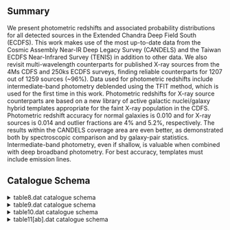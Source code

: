 ## Summary

We present photometric redshifts and associated probability distributions for all detected sources in the Extended Chandra Deep Field South (ECDFS). This work makes use of the most up-to-date data from the Cosmic Assembly Near-IR Deep Legacy Survey (CANDELS) and the Taiwan ECDFS Near-Infrared Survey (TENIS) in addition to other data. We also revisit multi-wavelength counterparts for published X-ray sources from the 4Ms CDFS and 250ks ECDFS surveys, finding reliable counterparts for 1207 out of 1259 sources (~96%). Data used for photometric redshifts include intermediate-band photometry deblended using the TFIT method, which is used for the first time in this work. Photometric redshifts for X-ray source counterparts are based on a new library of active galactic nuclei/galaxy hybrid templates appropriate for the faint X-ray population in the CDFS. Photometric redshift accuracy for normal galaxies is 0.010 and for X-ray sources is 0.014 and outlier fractions are 4% and 5.2%, respectively. The results within the CANDELS coverage area are even better, as demonstrated both by spectroscopic comparison and by galaxy-pair statistics. Intermediate-band photometry, even if shallow, is valuable when combined with deep broadband photometry. For best accuracy, templates must include emission lines.

## Catalogue Schema

<details>
<summary>table8.dat catalogue schema</summary>

| Bytes   | Format   | Units   | Label     | Explanations                                      |
|:--------|:---------|:--------|:----------|:--------------------------------------------------|
| 1- 6    | I6       | ---     | [HSN2014] | [1/105176] Running sequence number                |
| 8- 12   | I5       | ---     | CANDELS   | [1/34930]?=-99 ID from the CANDELS catalog (G1)   |
| 14- 23  | F10.6    | deg     | RACdeg    | [/53.3]?=-99 CANDELS right ascension (J2000)      |
| 25- 34  | F10.6    | deg     | DECdeg    | [/-27.6]?=-99 CANDELS declination (J2000)         |
| 36- 40  | I5       | ---     | MUSYC     | [0/84401]?=-99 ID from the MUSYC catalog (G1)     |
| 42- 51  | F10.6    | deg     | RAMdeg    | [/53.5]?=-99 MUSYC right ascension (J2000)        |
| 53- 62  | F10.6    | deg     | DEMdeg    | [/-27.5]?=-99 MUSYC declination (J2000)           |
| 64- 68  | I5       | ---     | TENIS     | [6/62326]?=-99 ID from the TENIS catalog (G1)     |
| 70- 79  | F10.6    | deg     | RATdeg    | [/53.5]?=-99 TENIS right ascension (J2000)        |
| 81- 90  | F10.6    | deg     | DETdeg    | [/-27.5]?=-99 TENIS declination (J2000)           |
| 92- 96  | I5       | ---     | SIMPLE    | [4985/54262]?=-99 ID from the SIMPLE catalog (G1) |
| 98-107  | F10.6    | deg     | RASdeg    | [/53.5]?=-99 TENIS right ascension (J2000)        |
| 109-118 | F10.6    | deg     | DESdeg    | [/-27.5]?=-99 TENIS declination (J2000)           |
| 120-122 | I3       | ---     | R13       | [1/570]?=-99 ID from R13 4Ms-CDFS catalog (G1)    |
| 124-133 | F10.6    | deg     | RARdeg    | [/53.4]?=-99 R13 right ascension (J2000)          |
| 135-144 | F10.6    | deg     | DERdeg    | [/-27.6]?=-99 R13 declination (J2000)             |
| 146-151 | F6.2     | ---     | errR13    | [0.1/1.4]?=-99 Positional error from R13          |
| 153-155 | I3       | ---     | X11       | [2/740]?=-99 ID from X11 4Ms-CDFS catalog (G1)    |
| 157-166 | F10.6    | deg     | RAXdeg    | [/53.4]?=-99 X11 right ascension (J2000)          |
| 168-177 | F10.6    | deg     | DEXdeg    | [/-27.6]?=-99 X11 declination (J2000)             |
| 179-183 | F5.1     | ---     | errX11    | [0.1/1.5]?=-99 Positional error from X11          |
| 185-187 | I3       | ---     | L05       | [2/762]?=-99 ID from L05 250ks-ECDFS catalog (G1) |
| 189-197 | F9.5     | deg     | RALdeg    | [/53.5]?=-99 L05 right ascension (J2000)          |
| 199-207 | F9.5     | deg     | DELdeg    | [/-27.5]?=-99 L05 declination (J2000)             |
| 209-213 | F5.1     | ---     | errL05    | [0.6/2.2]?=-99 Positional error from L05          |
| 215-217 | I3       | ---     | V06       | [2/651]?=-99 ID from V06 250ks-ECDFS catalog (G1) |
| 219-227 | F9.5     | deg     | RAVdeg    | [/53.5]?=-99 V06 right ascension (J2000)          |
| 229-237 | F9.5     | deg     | DEVdeg    | [/-27.5]?=-99 V06 declination (J2000)             |
| 239-244 | F6.2     | ---     | errV06    | [0.1/3]?=-99 Positional error from V06            |
| 246-248 | I3       | ---     | Flag      | [-99/7] Flag on counterpart (G2)                  |
| 250-256 | F7.3     | ---     | Prob      | [-99/1] Posterior value (p) (G3)                  |
</details>

<details>
<summary>table9.dat catalogue schema</summary>

| Bytes   | Format   | Units    | Label     | Explanations                                                                |
|:--------|:---------|:---------|:----------|:----------------------------------------------------------------------------|
| 1- 3    | I3       | ---      | R13       | [1/571]?=-99 ID from R13 4Ms-CDFS catalog (G1)                              |
| 5- 7    | I3       | ---      | X11       | [1/740]?=-99 ID from X11 4Ms-CDFS catalog (G1)                              |
| 9- 11   | I3       | ---      | L05       | [1/762]?=-99 ID from L05 250ks-ECDFS (G1)                                   |
| 13- 15  | I3       | ---      | V06       | [1/651]?=-99 ID from V06 250ks-ECDFS (G1)                                   |
| 17- 25  | F9.6     | deg      | RAdeg     | [52.7/53.5] Right ascension of the X-ray                                    |
| 27- 36  | F10.6    | deg      | DEdeg     | [-28.2/-27.5] Declination of the X-ray                                      |
| 38- 46  | E9.3     | 10-3W/m2 | F0.5-2    | Soft band X-ray flux (0.5-2keV;                                             |
| 48- 56  | E9.3     | 10-3W/m2 | F2-8      | Hard band X-ray flux (2-8keV;                                               |
| 58- 66  | E9.3     | 10-3W/m2 | F0.5-8    | Full band X-ray flux (0.5-8keV;                                             |
| 68- 74  | F7.3     | 10-7W    | L0.5-2    | [35.3/45]?=-99 Soft band X-ray luminosity                                   |
| 76- 82  | F7.3     | 10-7W    | L2-8      | [38.8/45.2]?=-99 Hard band X-ray luminosity                                 |
| 84- 90  | F7.3     | 10-7W    | L0.5-8    | [35.6/45.4]?=-99 Full band X-ray luminosity                                 |
| 92- 98  | F7.3     | 10-7W    | L2-10     | [38.9/45.3]?=-99 2-10keV hard band X-ray                                    |
| 100-107 | F8.4     | ---      | zbest     | [0/6.9]?=-99 Redshift used to calculate Lx (3)                              |
| 109-116 | F8.4     | ---      | zspec     | [0.001/4.8]?=-99 Spectroscopic redshift                                     |
| 118-125 | F8.4     | ---      | zphot     | [0/6.9]?=-99 Photometric redshift (4)                                       |
| 127-132 | I6       | ---      | [HSN2014] | [125/105176]?=-99 ID of the Optical/NIR/MIR                                 |
| 2014    | (this    | paper)   | Note      | (1): We chose the original X-ray data from, in order of priority, R13, X11, |
| 05      | and      | V06.     | Note      | (2): The X-ray luminosity is the rest-frame luminosity uncorrected for      |
| 4       | Note     | (3):     | We        | used reliable spec-z if available, otherwise photo-z as in                  |
| 2014    | (this    | work).   | Note      | (4): Check the detail information in the photo-z catalog (table 11).        |

**Note**: We chose the original X-ray data from, in order of priority, R13, X11,
          L05 and V06.
Note (2): The X-ray luminosity is the rest-frame luminosity uncorrected for
          absorption.
          Lx=4*pi*luminosityDistance^2*fx*(1+zbest)^(gamma-2), where gamma=1.4
Note (3): We used reliable spec-z if available, otherwise photo-z as in
          Hsu+ 2014 (this work).
Note (4): Check the detail information in the photo-z catalog (table 11).

</details>

<details>
<summary>table10.dat catalogue schema</summary>

| Bytes   | Format                         | Units              | Label         | Explanations                                                              |
|:--------|:-------------------------------|:-------------------|:--------------|:--------------------------------------------------------------------------|
| 1- 6    | I6                             | ---                | [HSN2014]     | [72/105150] Sequential number adopted in                                  |
| 8- 10   | I3                             | ---                | R13           | [1/570]?=-99 ID from R13 4Ms-CDFS catalog (G1)                            |
| 12- 14  | I3                             | ---                | X11           | [1/740]?=-99 ID from X11 4Ms-CDFS catalog (G1)                            |
| 16- 18  | I3                             | ---                | L05           | [2/756]?=-99 ID from L05 250ks-ECDFS (G1)                                 |
| 20- 22  | I3                             | ---                | V06           | [2/651]?=-99 ID from V06 250ks-ECDFS (G1)                                 |
| 24      | I1                             | ---                | Flag          | [1/7] Flag on counterpart (G2)                                            |
| 26- 32  | F7.3                           | ---                | Prob          | [0.6/1] Posterior value (p) (G3)                                          |
| 34- 45  | F12.9                          | deg                | RAdeg         | [52.8/53.5] Opt/NIR/MIR right ascension                                   |
| 47- 59  | F13.9                          | deg                | DEdeg         | [-28.1/-27.5] Opt/NIR/MIR declination                                     |
| 61- 67  | F7.3                           | mag                | FUVmag        | [19.8/26]?=-99 GALEX FUV AB magnitude (2)                                 |
| 69- 75  | F7.3                           | mag                | e_FUVmag      | [/0.5]?=-99 FUVmag uncertainty                                            |
| 77- 83  | F7.3                           | mag                | NUVmag        | [15/27]?=-99 GALEX NUV AB magnitude (2)                                   |
| 85- 91  | F7.3                           | mag                | e_NUVmag      | [/0.7]?=-99 NUVmag uncertainty                                            |
| 93- 99  | F7.3                           | mag                | UCTIO         | [17.5/32]?=-99 Blanco/Mosaic-II U-band AB                                 |
| 101-107 | F7.3                           | mag                | e_UCTIO       | [0/17]?=-99 UCTIO uncertainty                                             |
| 109-115 | F7.3                           | mag                | UVIMOS        | [17.7/35.4]?=-99 VLT/VIMOS U-band AB                                      |
| 117-123 | F7.3                           | mag                | e_UVIMOS      | [/35]?=-99 UVIMOS uncertainty                                             |
| 125-131 | F7.3                           | mag                | F435W         | [17.5/35]?=-99 HST/ACS F435W AB magnitude (2)                             |
| 133-139 | F7.3                           | mag                | e_F435W       | [/263]?=-99 F435W uncertainty                                             |
| 141-147 | F7.3                           | mag                | F606W         | [16/31]?=-99 HST/ACS F606W AB magnitude (2)                               |
| 149-155 | F7.3                           | mag                | e_F606W       | [0/5]?=-99 F606W uncertainty                                              |
| 157-163 | F7.3                           | mag                | F775W         | [15.9/32]?=-99 HST/ACS F775W AB magnitude (2)                             |
| 165-171 | F7.3                           | mag                | e_F775W       | [0/24]?=-99 F775W uncertainty                                             |
| 173-179 | F7.3                           | mag                | F814W         | [15.6/32]?=-99 HST/ACS F814W AB magnitude (2)                             |
| 181-187 | F7.3                           | mag                | e_F814W       | [0/41]?=-99 F814W uncertainty                                             |
| 189-195 | F7.3                           | mag                | F850LP        | [15.5/30]?=-99 HST/ACS F850LP AB magnitude (2)                            |
| 197-203 | F7.3                           | mag                | e_F850LP      | [0/5]?=-99 F850LP uncertainty                                             |
| 205-211 | F7.3                           | mag                | F098M         | [16/30]?=-99 HST/WFC3 F098M AB magnitude (2)                              |
| 213-219 | F7.3                           | mag                | e_F098M       | [0/6]?=-99 F098M uncertainty                                              |
| 221-227 | F7.3                           | mag                | F105W         | [15/29]?=-99 HST/WFC3 F105W AB magnitude (2)                              |
| 229-235 | F7.3                           | mag                | e_F105W       | [0/4]?=-99 F105W uncertainty                                              |
| 237-243 | F7.3                           | mag                | F125W         | [15/32]?=-99 HST/WFC3 F125W AB magnitude (2)                              |
| 245-251 | F7.3                           | mag                | e_F125W       | [0/6]?=-99 F125W uncertainty                                              |
| 253-259 | F7.3                           | mag                | F140W         | [14/29]?=-99 HST/WFC3 F140W AB magnitude (2)                              |
| 261-267 | F7.3                           | mag                | e_F140W       | [0/3]?=-99 F140W uncertainty                                              |
| 269-275 | F7.3                           | mag                | F160W         | [14.8/27.5]?=-99 HST/WFC3 F160W AB magnitude (2)                          |
| 277-283 | F7.3                           | mag                | e_F160W       | [0/0.4]?=-99 F160W uncertainty                                            |
| 285-291 | F7.3                           | mag                | KsISAAC       | [14.8/29]?=-99 VLT/ISAAC Ks-band AB                                       |
| 293-299 | F7.3                           | mag                | e_KsISAAC     | [0/9]?=-99 KsISAAC uncertainty                                            |
| 301-307 | F7.3                           | mag                | KsHAWKI       | [15.9/30]?=-99 VLT/HAWK-I Ks-band AB                                      |
| 309-315 | F7.3                           | mag                | e_KsHAWKI     | [0/5]?=-99 KsHAWKI uncertainty                                            |
| 317-323 | F7.3                           | mag                | IA427         | [12.7/32]?=-99 Subaru IA427 AB magnitude (2)                              |
| 325-331 | F7.3                           | mag                | e_IA427       | [0/42]?=-99 IA427 uncertainty                                             |
| 333-339 | F7.3                           | mag                | IA445         | [14.8/33]?=-99 Subaru IA445 AB magnitude (2)                              |
| 341-347 | F7.3                           | mag                | e_IA445       | [0/88]?=-99 IA445 uncertainty                                             |
| 349-355 | F7.3                           | mag                | IA464         | [13/32]?=-99 Subaru IA464 AB magnitude (2)                                |
| 357-363 | F7.3                           | mag                | e_IA464       | [0/98]?=-99 IA464 uncertainty                                             |
| 365-371 | F7.3                           | mag                | IA484         | [16.5/34]?=-99 Subaru IA484 AB magnitude (2)                              |
| 373-379 | F7.3                           | mag                | e_IA484       | [0/135]?=-99 IA484 uncertainty                                            |
| 381-387 | F7.3                           | mag                | IA505         | [13/31]?=-99 Subaru IA505 AB magnitude (2)                                |
| 389-395 | F7.3                           | mag                | e_IA505       | [0/16]?=-99 IA505 uncertainty                                             |
| 397-403 | F7.3                           | mag                | IA527         | [16/32]?=-99 Subaru IA527 AB magnitude (2)                                |
| 405-411 | F7.3                           | mag                | e_IA527       | [0/18]?=-99 IA527 uncertainty                                             |
| 413-419 | F7.3                           | mag                | IA550         | [14.8/31]?=-99 Subaru IA550 AB magnitude (2)                              |
| 421-427 | F7.3                           | mag                | e_IA550       | [0/12]?=-99 IA550 uncertainty                                             |
| 429-435 | F7.3                           | mag                | IA574         | [13.8/34]?=-99 Subaru IA574 AB magnitude (2)                              |
| 437-443 | F7.3                           | mag                | e_IA574       | [0/255]?=-99 IA574 uncertainty                                            |
| 445-451 | F7.3                           | mag                | IA598         | [14.6/32]?=-99 Subaru IA598 AB magnitude (2)                              |
| 453-459 | F7.3                           | mag                | e_IA598       | [0/11]?=-99 IA598 uncertainty                                             |
| 461-467 | F7.3                           | mag                | IA624         | [14/35]?=-99 Subaru IA624 AB magnitude (2)                                |
| 469-475 | F7.3                           | mag                | e_IA624       | [0/265]?=-99 IA624 uncertainty                                            |
| 477-483 | F7.3                           | mag                | IA651         | [14.7/32]?=-99 Subaru IA651 AB magnitude (2)                              |
| 485-491 | F7.3                           | mag                | e_IA651       | [0/11]?=-99 IA651 uncertainty                                             |
| 493-499 | F7.3                           | mag                | IA679         | [15/32]?=-99 Subaru IA679 AB magnitude (2)                                |
| 501-507 | F7.3                           | mag                | e_IA679       | [0/23]?=-99 IA679 uncertainty                                             |
| 509-515 | F7.3                           | mag                | IA709         | [14.5/32]?=-99 Subaru IA709 AB magnitude (2)                              |
| 517-523 | F7.3                           | mag                | e_IA709       | [0/135]?=-99 IA709 uncertainty                                            |
| 525-531 | F7.3                           | mag                | IA738         | [14.7/31]?=-99 Subaru IA738 AB magnitude (2)                              |
| 533-539 | F7.3                           | mag                | e_IA738       | [0/6]?=-99 IA738 uncertainty                                              |
| 541-547 | F7.3                           | mag                | IA767         | [14.9/31]?=-99 Subaru IA767 AB magnitude (2)                              |
| 549-555 | F7.3                           | mag                | e_IA767       | [0/15]?=-99 IA767 uncertainty                                             |
| 557-563 | F7.3                           | mag                | IA797         | [15/33]?=-99 Subaru IA797 AB magnitude (2)                                |
| 565-571 | F7.3                           | mag                | e_IA797       | [0/136]?=-99 IA797 uncertainty                                            |
| 573-579 | F7.3                           | mag                | IA827         | [15/33]?=-99 Subaru IA827 AB magnitude (2)                                |
| 581-587 | F7.3                           | mag                | e_IA827       | [0/411]?=-99 IA827 uncertainty                                            |
| 589-595 | F7.3                           | mag                | IA856         | [14.7/32]?=-99 Subaru IA856 AB magnitude (2)                              |
| 597-603 | F7.3                           | mag                | e_IA856       | [0/89]?=-99 IA856 uncertainty                                             |
| 605-611 | F7.3                           | mag                | U38mag        | [13.9/31]?=-99 WFI/ESO MPG U38 AB magnitude (2)                           |
| 613-619 | F7.3                           | mag                | e_U38mag      | [0/11]?=-99 U38mag uncertainty                                            |
| 621-627 | F7.3                           | mag                | Umag          | [14/31]?=-99 ESO MPG/WFI U-band AB magnitude (2)                          |
| 629-635 | F7.3                           | mag                | e_Umag        | [0/6]?=-99 Umag uncertainty                                               |
| 637-643 | F7.3                           | mag                | Bmag          | [14.5/30]?=-99 ESO MPG/WFI B-band AB                                      |
| 645-651 | F7.3                           | mag                | e_Bmag        | [0/2]?=-99 Bmag uncertainty                                               |
| 653-659 | F7.3                           | mag                | Vmag          | [14/30]?=-99 ESO MPG/WFI V-band AB magnitude (2)                          |
| 661-667 | F7.3                           | mag                | e_Vmag        | [0/2]?=-99 Vmag uncertainty                                               |
| 669-675 | F7.3                           | mag                | Rmag          | [14/27]?=-99 ESO MPG/WFI R-band AB magnitude (2)                          |
| 677-683 | F7.3                           | mag                | e_Rmag        | [0/2]?=-99 Rmag uncertainty                                               |
| 685-691 | F7.3                           | mag                | Imag          | [14/27]?=-99 ESO MPG/WFI I-band AB magnitude (2)                          |
| 693-699 | F7.3                           | mag                | e_Imag        | [0/2]?=-99 Imag uncertainty                                               |
| 701-707 | F7.3                           | mag                | zmag          | [12/28]?=-99 Blanco/Mosaic-II z-band AB                                   |
| 709-715 | F7.3                           | mag                | e_zmag        | [0/5]?=-99 zmag uncertainty                                               |
| 717-723 | F7.3                           | mag                | Jmag          | [10.8/31]?=-99 Blanco/ISPI J-band AB                                      |
| 725-731 | F7.3                           | mag                | e_Jmag        | [0/228]?=-99 Jmag uncertainty                                             |
| 733-739 | F7.3                           | mag                | Hmag          | [5.9/32]?=-99 ESO NTT/SofI H-band AB                                      |
| 741-747 | F7.3                           | mag                | e_Hmag        | [0/319]?=-99 Hmag uncertainty                                             |
| 749-755 | F7.3                           | mag                | Kmag          | [9.6/32]?=-99 Blanco/ISPI K-band AB                                       |
| 757-763 | F7.3                           | mag                | e_Kmag        | [0/560]?=-99 Kmag uncertainty                                             |
| 765-771 | F7.3                           | mag                | JTENIS        | [13/28]?=-99 CFHT/WIRCam J-band AB magnitude (2)                          |
| 773-779 | F7.3                           | mag                | e_JTENIS      | [0/5]?=-99 JTENIS uncertainty                                             |
| 781-787 | F7.3                           | mag                | KsTENIS       | [13/26]?=-99 CFHT/WIRCam Ks-band AB                                       |
| 789-795 | F7.3                           | mag                | e_KsTENIS     | [0/1]?=-99 KsTENIS uncertainty                                            |
| 797-803 | F7.3                           | mag                | 3.6mag        | [12/32]?=-99 Spitzer/IRAC 3.6um SEDS AB                                   |
| 805-811 | F7.3                           | mag                | e_3.6mag      | [0/61]?=-99 3.6mag uncertainty                                            |
| 813-819 | F7.3                           | mag                | 4.5mag        | [12.5/28]?=-99 Spitzer/IRAC 4.5um SEDS AB                                 |
| 821-827 | F7.3                           | mag                | e_4.5mag      | [0/3]?=-99 4.5mag uncertainty                                             |
| 829-835 | F7.3                           | mag                | 5.8mag        | [12/34]?=-99 Spitzer/IRAC 5.8um GOODS AB                                  |
| 837-844 | F8.3                           | mag                | e_5.8mag      | [0/1911]?=-99 5.8mag uncertainty                                          |
| 846-852 | F7.3                           | mag                | 8.0mag        | [13/30]?=-99 Spitzer/IRAC 8.0um GOODS AB                                  |
| 854-860 | F7.3                           | mag                | e_8.0mag      | [0/89]?=-99 8.0mag uncertainty                                            |
| 63      | |Blanco/Mosaic-II|1            | U-VIMOS^a          | |             | 3722|  297|27.97              |VLT/VIMOS       |1                         |
| 1       | F606W^a                        | |                  | 5918|         | 2324|29.35/31.05^b      |HST/ACS         |1                               |
| 1       | F814W^a                        | |                  | 8047|         | 1826|28.84              |HST/ACS         |1                               |
| 1       | F098M^a                        | |                  | 9851|         | 1696|28.77              |HST/WFC3        |1                               |
| 3       | |1                             | F125W^a            | |12486|       | 3005|27.66/28.34/29.78^c|HST/WFC3        |1                               |
| 3       | |1                             | F160W^a            | |15370|       | 2874|27.36/28.16/29.74^c|HST/WFC3        |1                               |
| 09      | |VLT/ISAAC                     | |1                 | Ks-HAWKI^a    | |21463| 3250|26.45              |VLT/HAWK-I      |1                       |
| 6       | mum-SEDS^a                     | |35508|            | 7432|26.52    | |Spitzer/IRAC    |1                                                       |
| 5       | mum-SEDS^a                     | |44960|10097|26.25 | |Spitzer/IRAC | |1                                                                        |
| 8       | mum-GOODS^a                    | |57245|13912|23.75 | |Spitzer/IRAC | |1                                                                        |
| 0       | mum-GOODS^a                    | |78840|28312|23.72 | |Spitzer/IRAC | |1                                                                        |
| 6       | mum-SIMPLE^e|35508|            | 7432|23.89         | |Spitzer/IRAC | |2, 3                                                                     |
| 5       | mum-SIMPLE^e|44960|10097|23.75 | |Spitzer/IRAC      | |2,           | 3                                                                         |
| 8       | mum-SIMPLE^e|57245|13912|22.42 | |Spitzer/IRAC      | |2,           | 3                                                                         |
| 0       | mum-SIMPLE^e|78840|28312|22.50 | |Spitzer/IRAC      | |2,           | 3                                                                         |
| 33      | |WFI/ESO                       | MPG                | |2,           | 3                                                                         |
| 86      | |ESO                           | MPG/WFI            | |2,           | 3                                                                         |
| 45      | |ESO                           | MPG/WFI            | |2,           | 3                                                                         |
| 27      | |ESO                           | MPG/WFI            | |2,           | 3                                                                         |
| 37      | |ESO                           | MPG/WFI            | |2,           | 3                                                                         |
| 30      | |ESO                           | MPG/WF             | |2,           | 3                                                                         |
| 69      | |Blanco/Mosaic-II|2,           | 3                  | J^e           | |12395| 1620|22.44              |Blanco/ISPI     |2, 3                    |
| 46      | |ESO                           | NTT/SofI           | |2,           | 3                                                                         |
| 98      | |Blanco/ISPI                   | |2,                | 3             | J^f             |12481| 1588|24.50              |CFHT/WIRCam     |2, 3    |
| 90      | |CFHT/WIRCam                   | |2,                | 3             | FUV^g           | 1543|  228|25.69              |GALEX           |1, 2, 3 |
| 99      | |GALEX                         | |1,                | 2,            | 3                                                                         |
| 01      | |Subaru                        | |1,                | 2,            | 3                                                                         |
| 18      | |Subaru                        | |1,                | 2,            | 3                                                                         |
| 38      | |Subaru                        | |1,                | 2,            | 3                                                                         |
| 22      | |Subaru                        | |1,                | 2,            | 3                                                                         |
| 29      | |Subaru                        | |1,                | 2,            | 3                                                                         |
| 18      | |Subaru                        | |1,                | 2,            | 3                                                                         |
| 45      | |Subaru                        | |1,                | 2,            | 3                                                                         |
| 16      | |Subaru                        | |1,                | 2,            | 3                                                                         |
| 05      | |Subaru                        | |1,                | 2,            | 3                                                                         |
| 91      | |Subaru                        | |1,                | 2,            | 3                                                                         |
| 14      | |Subaru                        | |1,                | 2,            | 3                                                                         |
| 02      | |Subaru                        | |1,                | 2,            | 3                                                                         |
| 52      | |Subaru                        | |1,                | 2,            | 3                                                                         |
| 93      | |Subaru                        | |1,                | 2,            | 3                                                                         |
| 92      | |Subaru                        | |1,                | 2,            | 3                                                                         |
| 69      | |Subaru                        | |1,                | 2,            | 3                                                                         |
| 60      | |Subaru                        | |1,                | 2,            | 3                                                                         |
| 41      | |Subaru                        | |1,                | 2,            | 3                                                                         |

**Note**: R.A. (J2000) and Dec. (J2000) of the optical/NIR/MIR source
          associated to the X-ray detection.
Note (2): Photometric data (table 1):
   
   Filter          |lam  |FWHM |5sigma Limiting    |Instrument      |Area
                   | eff |     |    Depth          | Telescope      |
                   |{AA} |{AA} |  (AB mag)         |                |
   
   U-CTIO^a        | 3734|  387|26.63              |Blanco/Mosaic-II|1
   U-VIMOS^a       | 3722|  297|27.97              |VLT/VIMOS       |1
   F435W^a         | 4317|  920|28.95/30.55^b      |HST/ACS         |1
   F606W^a         | 5918| 2324|29.35/31.05^b      |HST/ACS         |1
   F775W^a         | 7693| 1511|28.55/30.85^b      |HST/ACS         |1
   F814W^a         | 8047| 1826|28.84              |HST/ACS         |1
   F850LP^a        | 9055| 1236|28.55/30.25^b      |HST/ACS         |1
   F098M^a         | 9851| 1696|28.77              |HST/WFC3        |1
   F105W^a         |10550| 2916|27.45/28.45/29.45^c|HST/WFC3        |1
   F125W^a         |12486| 3005|27.66/28.34/29.78^c|HST/WFC3        |1
   F140W^a         |13635| 3947|26.89/29.84^d      |HST/WFC3        |1
   F160W^a         |15370| 2874|27.36/28.16/29.74^c|HST/WFC3        |1
   Ks-ISAAC^a      |21605| 2746|25.09              |VLT/ISAAC       |1
   Ks-HAWKI^a      |21463| 3250|26.45              |VLT/HAWK-I      |1
   3.6 mum-SEDS^a  |35508| 7432|26.52              |Spitzer/IRAC    |1
   4.5 mum-SEDS^a  |44960|10097|26.25              |Spitzer/IRAC    |1
   5.8 mum-GOODS^a |57245|13912|23.75              |Spitzer/IRAC    |1
   8.0 mum-GOODS^a |78840|28312|23.72              |Spitzer/IRAC    |1
   3.6 mum-SIMPLE^e|35508| 7432|23.89              |Spitzer/IRAC    |2, 3
   4.5 mum-SIMPLE^e|44960|10097|23.75              |Spitzer/IRAC    |2, 3
   5.8 mum-SIMPLE^e|57245|13912|22.42              |Spitzer/IRAC    |2, 3
   8.0 mum-SIMPLE^e|78840|28312|22.50              |Spitzer/IRAC    |2, 3
   U38^e           | 3706|  357|25.33              |WFI/ESO MPG     |2, 3
   U^e             | 3528|  625|25.86              |ESO MPG/WFI     |2, 3
   B^e             | 4554|  915|26.45              |ESO MPG/WFI     |2, 3
   V^e             | 5343|  900|26.27              |ESO MPG/WFI     |2, 3
   R^e             | 6411| 1602|26.37              |ESO MPG/WFI     |2, 3
   I^e             | 8554| 1504|24.30              |ESO MPG/WF      |2, 3
   z^e             | 8989| 1285|23.69              |Blanco/Mosaic-II|2, 3
   J^e             |12395| 1620|22.44              |Blanco/ISPI     |2, 3
   H^e             |16154| 2950|22.46              |ESO NTT/SofI    |2, 3
   K^e             |21142| 3312|21.98              |Blanco/ISPI     |2, 3
   J^f             |12481| 1588|24.50              |CFHT/WIRCam     |2, 3
   Ks^f            |21338| 3270|23.90              |CFHT/WIRCam     |2, 3
   FUV^g           | 1543|  228|25.69              |GALEX           |1, 2, 3
   NUV^g           | 2278|  796|25.99              |GALEX           |1, 2, 3
   IA427^e,h       | 4253|  210|25.01              |Subaru          |1, 2, 3
   IA445^e,h       | 4445|  204|25.18              |Subaru          |1, 2, 3
   IA464^e,h       | 4631|  216|24.38              |Subaru          |1, 2, 3
   IA484^e,h       | 4843|  230|26.22              |Subaru          |1, 2, 3
   IA505^e,h       | 5059|  234|25.29              |Subaru          |1, 2, 3
   IA527^e,h       | 5256|  243|26.18              |Subaru          |1, 2, 3
   IA550^e,h       | 5492|  276|25.45              |Subaru          |1, 2, 3
   IA574^e,h       | 5760|  276|25.16              |Subaru          |1, 2, 3
   IA598^e,h       | 6003|  297|26.05              |Subaru          |1, 2, 3
   IA624^e,h       | 6227|  300|25.91              |Subaru          |1, 2, 3
   IA651^e,h       | 6491|  324|26.14              |Subaru          |1, 2, 3
   IA679^e,h       | 6778|  339|26.02              |Subaru          |1, 2, 3
   IA709^e,h       | 7070|  321|24.52              |Subaru          |1, 2, 3
   IA738^e,h       | 7356|  324|25.93              |Subaru          |1, 2, 3
   IA768^e,h       | 7676|  366|24.92              |Subaru          |1, 2, 3
   IA797^e,h       | 7962|  354|24.69              |Subaru          |1, 2, 3
   IA827^e,h       | 8243|  339|23.60              |Subaru          |1, 2, 3
   IA856^e,h       | 8562|  324|24.41              |Subaru          |1, 2, 3
   
   Notes:
   a = CANDELS-TFIT catalog (Guo+ 2013, J/ApJS/207/24).
   b = Measurements from two regions: GOODS-S and HUDF09. See the details in
       Guo+ (2013, J/ApJS/207/24).
   c = Measurements from three regions: CANDELS wide, CANDELS deep, and HUDF09.
       See Guo+ (2013, J/ApJS/207/24) for details.
   d = Measurements from two regions: 3D-HST and HUDF12. This is an updated
       version of Guo+ (2013, J/ApJS/207/24).
   e = MUSYC catalog (Cardamone+ 2010, J/ApJS/189/270).
   f = TENIS catalog (Hsieh+ 2012ApJS..203...23H).
   g = GALEX DR6/7.
   h = IB-TFIT catalog (J. L. Donley et al. 2014, in preparation).

</details>

<details>
<summary>table11[ab].dat catalogue schema</summary>

| Bytes   | Format   | Units         | Label     | Explanations                                                            |
|:--------|:---------|:--------------|:----------|:------------------------------------------------------------------------|
| 1- 6    | I6       | ---           | [HSN2014] | [72/105176] Sequential number adopted in                                |
| 8- 10   | I3       | ---           | R13       | [1/570]?=-99 ID from R13 4Ms-CDFS catalog (G1)                          |
| 12- 14  | I3       | ---           | X11       | [1/740]?=-99 ID from X11 4Ms-CDFS catalog (G1)                          |
| 16- 18  | I3       | ---           | L05       | [2/762]?=-99 ID from L05 250ks-ECDFS (G1)                               |
| 20- 22  | I3       | ---           | V06       | [2/651]?=-99 ID from V06 250ks-ECDFS (G1)                               |
| 24      | I1       | ---           | Flag      | [1/7] Flag on counterpart (G2)                                          |
| 26- 30  | F5.3     | ---           | Prob      | [0.6/1] Posterior value (p) (G3)                                        |
| 32- 40  | F9.6     | deg           | RAdeg     | [52.8/53.5] Right ascension of the                                      |
| 42- 51  | F10.6    | deg           | DEdeg     | [-28.2/-27.5] Declination of the                                        |
| 53- 60  | F8.4     | ---           | zspec     | [0.001/4.8]?=-99 Spectroscopic redshift                                 |
| 62- 64  | I3       | ---           | q_zspec   | [-99/3]? Quality of the spectroscopic                                   |
| 66- 73  | F8.4     | ---           | zphot     | [0/6.7]?=-99 The photo-z value (zp) as defined                          |
| 75- 80  | F6.2     | ---           | e_zphot   | [0/6]?=-99 Lower 1-sigma value of zp                                    |
| 82- 87  | F6.2     | ---           | E_zphot   | [0/7]?=-99 Upper 1-sigma value of zp                                    |
| 89- 94  | F6.2     | ---           | e_zphot3  | [0/6]?=-99 Lower 3-sigma value of zp                                    |
| 96-101  | F6.2     | ---           | E_zphot3  | [0/7]?=-99 Upper 3-sigma value of zp                                    |
| 103-109 | F7.3     | ---           | Area      | [0/100]?=-99 Normalized area under the curve                            |
| 111-113 | I3       | ---           | Num       | [1/230]?=-99 Template number (2)                                        |
| 115-120 | F6.2     | ---           | zp2       | [0/7]?=-99 Second solution in the photo-z (zp2)                         |
| 5       | 122-128  | F7.3          | ---       | Area2    [0/82]?=-99 Normalized area under the curve                    |
| 130-132 | I3       | ---           | Num2      | [1/226]?=-99 Template number used for SED                               |
| 2       | (as      | in            | col.      | Num)                                                                    |
| 0       | =        | High,         | 1         | = Good,                                                                 |
| 2       | =        | Intermediate, | 3         | = Poor.                                                                 |
| 99      | =        | Unavailable.  | Note      | (2): Template number used for SED fitting for the best photo-z solution |
| 1- 48   | are      | the           | templates | from Lib-EXT;                                                           |
| 101-130 | are      | the           | templates | from Lib-PT;                                                            |
| 201-230 | are      | the           | templates | from S09;                                                               |

**Note**: Quality of the spectroscopic redshift as follows:
    0 = High,
    1 = Good,
    2 = Intermediate,
    3 = Poor.
  -99 = Unavailable.
Note (2): Template number used for SED fitting for the best photo-z solution
          listed in col zphot.
             1- 48 are the templates from Lib-EXT;
           101-130 are the templates from Lib-PT;
           201-230 are the templates from S09;

</details>
